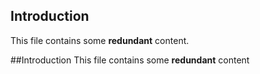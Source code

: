 ## Introduction
This file contains some **redundant** content.

##Introduction 
This file contains some **redundant** content
